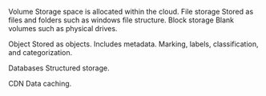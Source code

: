 Volume
Storage space is allocated within the cloud.
	File storage
	Stored as files and folders such as windows file structure.
	Block storage
	Blank volumes such as physical drives.

Object
Stored as objects.
Includes metadata.
	Marking, labels, classification, and categorization.

Databases
Structured storage.

CDN
Data caching.